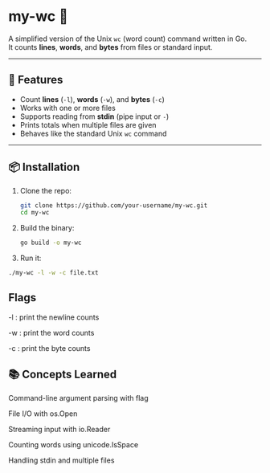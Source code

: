 # my-wc 📝

A simplified version of the Unix `wc` (word count) command written in Go.  
It counts **lines**, **words**, and **bytes** from files or standard input.

---

## 🚀 Features
- Count **lines** (`-l`), **words** (`-w`), and **bytes** (`-c`)
- Works with one or more files
- Supports reading from **stdin** (pipe input or `-`)
- Prints totals when multiple files are given
- Behaves like the standard Unix `wc` command

---

## 📦 Installation

1. Clone the repo:
   ```bash
   git clone https://github.com/your-username/my-wc.git
   cd my-wc
   ```
2. Build the binary:
    ```bash
    go build -o my-wc
    ```
3. Run it:
```bash
./my-wc -l -w -c file.txt
```

## Flags

-l : print the newline counts

-w : print the word counts

-c : print the byte counts

## 📚 Concepts Learned

Command-line argument parsing with flag

File I/O with os.Open

Streaming input with io.Reader

Counting words using unicode.IsSpace

Handling stdin and multiple files

